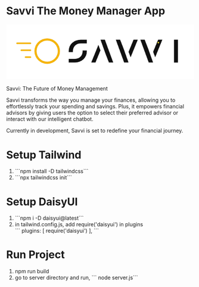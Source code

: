 # Savvi The Money Manager App
<img src="https://raw.githubusercontent.com/NikoHoc/savvi/refs/heads/master/public/image/savvi.png">

Savvi: The Future of Money Management

Savvi transforms the way you manage your finances, allowing you to effortlessly track your spending and savings. Plus, it empowers financial advisors by giving users the option to select their preferred advisor or interact with our intelligent chatbot.

Currently in development, Savvi is set to redefine your financial journey.

# Setup Tailwind
<ol>
<li>```npm install -D tailwindcss```</li>
<li>```npx tailwindcss init```</li>
</ol>

# Setup DaisyUI
<ol>
<li>```npm i -D daisyui@latest```</li>
<li>in tailwind.config.js, add require('daisyui') in plugins <br />
```
  plugins: [
    require('daisyui')
  ],
```</li>
</ol>

# Run Project
<ol>
<li>npm run build</li>
<li>go to server directory and run, ``` node server.js```</li>
</ol>




